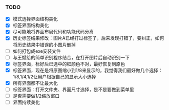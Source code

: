 ### TODO
   - [x] 模式选择界面结构美化
   - [x] 标签界面结构美化
   - [x] 尽可能地将界面布局代码和功能代码分离
   - [x] 历史标签结果修改：图片A已经打过标签了，后来发现打错了，要纠正，如何将历史结果中错误的小图片删掉
   - [ ] 如何打包成exe安装文件
   - [ ] 与王斌给的简单识别程序结合，在打开图片后自动识别一下
   - [x] 标签界面，标好后已选中的框颜色不对，最好恢复到原色
   - [x] 标签界面，现在是将原图缩小到1/8来显示的，我觉得我们最好做几个选择：1/8,1/4,1/2让用户根据自己的显示大小选择
   - [x] 所有界面都不让最大化
   - [ ] 标签界面：打开文件夹、界面尺寸选择，是不是要做到菜单里
   - [ ] 是否需要做1/2缩放窗口
   - [ ] 界面持续美化
